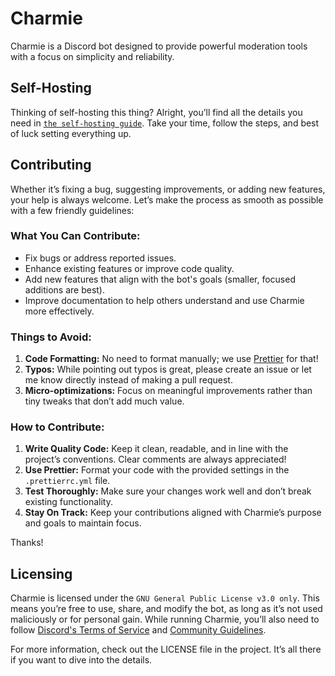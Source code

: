 # Charmie

Charmie is a Discord bot designed to provide powerful moderation tools with a focus on simplicity and reliability.

## Self-Hosting

Thinking of self-hosting this thing? Alright, you’ll find all the details you need in [`the self-hosting guide`](/documentation/Self-Hosting.md). Take your time, follow the steps, and best of luck setting everything up.

## Contributing

Whether it’s fixing a bug, suggesting improvements, or adding new features, your help is always welcome. Let’s make the process as smooth as possible with a few friendly guidelines:

### What You Can Contribute:

- Fix bugs or address reported issues.
- Enhance existing features or improve code quality.
- Add new features that align with the bot's goals (smaller, focused additions are best).
- Improve documentation to help others understand and use Charmie more effectively.

### Things to Avoid:

1. **Code Formatting:** No need to format manually; we use [Prettier](https://www.npmjs.com/package/prettier) for that!
2. **Typos:** While pointing out typos is great, please create an issue or let me know directly instead of making a pull request.
3. **Micro-optimizations:** Focus on meaningful improvements rather than tiny tweaks that don’t add much value.

### How to Contribute:

1. **Write Quality Code:** Keep it clean, readable, and in line with the project’s conventions. Clear comments are always appreciated!
2. **Use Prettier:** Format your code with the provided settings in the `.prettierrc.yml` file.
3. **Test Thoroughly:** Make sure your changes work well and don’t break existing functionality.
4. **Stay On Track:** Keep your contributions aligned with Charmie’s purpose and goals to maintain focus.

Thanks!

## Licensing

Charmie is licensed under the `GNU General Public License v3.0 only`. This means you’re free to use, share, and modify the bot, as long as it’s not used maliciously or for personal gain. While running Charmie, you’ll also need to follow [Discord's Terms of Service](https://discord.com/terms) and [Community Guidelines](https://discord.com/guidelines).

For more information, check out the LICENSE file in the project. It’s all there if you want to dive into the details.
